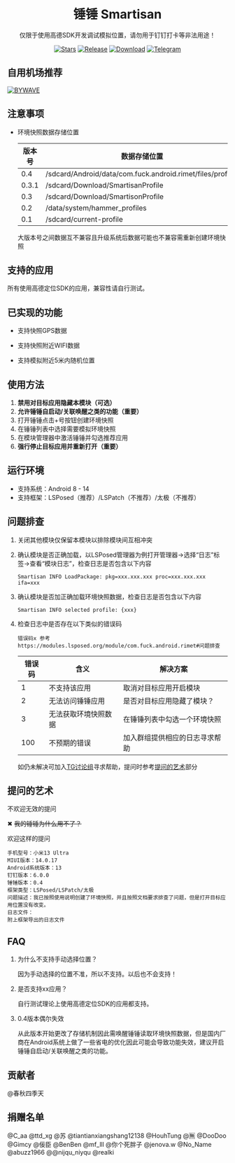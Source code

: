 <div align="center">

# 锤锤 Smartisan

仅限于使用高德SDK开发调试模拟位置，请勿用于钉钉打卡等非法用途！

[![Stars](https://img.shields.io/github/stars/Xposed-Modules-Repo/com.fuck.android.rimet?label=stars)](https://github.com/Xposed-Modules-Repo/com.fuck.android.rimet)
[![Release](https://img.shields.io/github/v/release/Xposed-Modules-Repo/com.fuck.android.rimet?include_prereleases)](https://github.com/Xposed-Modules-Repo/com.fuck.android.rimet/releases/latest)
[![Download](https://img.shields.io/github/downloads/Xposed-Modules-Repo/com.fuck.android.rimet/total)](https://github.com/Xposed-Modules-Repo/com.fuck.android.rimet/releases)
[![Telegram](https://img.shields.io/badge/%E9%94%A4%E9%94%A4-2k+%20users-green?logo=telegram)](https://t.me/+m2sDh0iN8y41MjM1)

</div>

## 自用机场推荐

[![BYWAVE](https://user.by.ltd/templates/lagom/assets/img/logo/logo_big.png)](https://user.by.ltd/aff.php?aff=12669)

## 注意事项

- 环境快照数据存储位置

    | 版本号 | 数据存储位置                                               |
    | ------ | ---------------------------------------------------------- |
    | 0.4    | /sdcard/Android/data/com.fuck.android.rimet/files/profiles |
    | 0.3.1  | /sdcard/Download/SmartisanProfile                          |
    | 0.3    | /sdcard/Download/SmartisonProfile                          |
    | 0.2    | /data/system/hammer_profiles                               |
    | 0.1    | /sdcard/current-profile                                    |
    
    大版本号之间数据互不兼容且升级系统后数据可能也不兼容需重新创建环境快照

## 支持的应用

所有使用高德定位SDK的应用，兼容性请自行测试。

## 已实现的功能

* 支持快照GPS数据

* 支持快照附近WIFI数据

* 支持模拟附近5米内随机位置

## 使用方法

1. **禁用对目标应用隐藏本模块（可选）**
2. **允许锤锤自启动/关联唤醒之类的功能（重要）**
3. 打开锤锤点击+号按钮创建环境快照
4. 在锤锤列表中选择需要模拟环境快照
5. 在模块管理器中激活锤锤并勾选推荐应用
6. **强行停止目标应用并重新打开（重要）**

## 运行环境

* 支持系统：Android 8 - 14
* 支持框架：LSPosed（推荐）/LSPatch（不推荐）/太极（不推荐）

## 问题排查

1. 关闭其他模块仅保留本模块以排除模块间互相冲突

2. 确认模块是否正确加载，以LSPosed管理器为例打开管理器->选择“日志”标签->查看“模块日志”，检查日志是否包含以下内容

    ```
    Smartisan INFO LoadPackage: pkg=xxx.xxx.xxx proc=xxx.xxx.xxx ifa=xxx
    ```

3. 确认模块是否加正确加载环境快照数据，检查日志是否包含以下内容

    ```
    Smartisan INFO selected profile: {xxx}
    ```

4. 检查日志中是否存在以下类似的错误码

    ```
    错误码x 参考https://modules.lsposed.org/module/com.fuck.android.rimet#问题排查
    ```

    | 错误码 | 含义                 | 解决方案                       |
    | ------ | -------------------- | ------------------------------ |
    | 1      | 不支持该应用         | 取消对目标应用开启模块         |
    | 2      | 无法访问锤锤应用     | 是否对目标应用隐藏了模块？     |
    | 3      | 无法获取环境快照数据 | 在锤锤列表中勾选一个环境快照   |
    | 100    | 不预期的错误         | 加入群组提供相应的日志寻求帮助 |
    
    如仍未解决可加入[TG讨论组](https://t.me/+m2sDh0iN8y41MjM1)寻求帮助，提问时参考[提问的艺术](#提问的艺术)部分

## 提问的艺术

不欢迎无效的提问

&#10006; ~~我的锤锤为什么用不了？~~

欢迎这样的提问

```
手机型号：小米13 Ultra
MIUI版本：14.0.17
Android系统版本：13
钉钉版本：6.0.0
锤锤版本：0.4
框架类型：LSPosed/LSPatch/太极
问题描述：我已按照使用说明创建了环境快照，并且按照文档要求排查了问题，但是打开目标应用位置没有改变。
日志文件：
附上框架导出的日志文件
```

## FAQ

1. 为什么不支持手动选择位置？

    因为手动选择的位置不准，所以不支持。以后也不会支持！

2. 是否支持xx应用？

    自行测试理论上使用高德定位SDK的应用都支持。
    
3. 0.4版本偶尔失效

    从此版本开始更改了存储机制因此需唤醒锤锤读取环境快照数据，但是国内厂商在Android系统上做了一些省电的优化因此可能会导致功能失效，建议开启锤锤自启动/关联唤醒之类的功能。

## 贡献者

@春秋四季天 

## 捐赠名单

@C_aa @ttd_xg @苏 @tiantianxiangshang12138 @HouhTung @🈚️ @DooDoo @Gimcy @佞臣 @BenBen @mf_lll @你个死胖子 @jenova.w @No_Name @abuzz1966 @@nijqu_niyqu @realki
